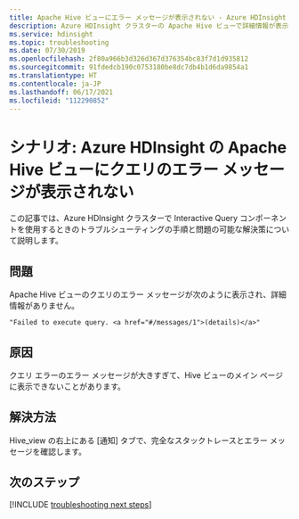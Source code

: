 ```yaml
---
title: Apache Hive ビューにエラー メッセージが表示されない - Azure HDInsight
description: Azure HDInsight クラスターの Apache Hive ビューで詳細情報が表示されずに、クエリが失敗します。
ms.service: hdinsight
ms.topic: troubleshooting
ms.date: 07/30/2019
ms.openlocfilehash: 2f80a966b3d326d367d376354bc83f7d1d935812
ms.sourcegitcommit: 91fdedcb190c0753180be8dc7db4b1d6da9854a1
ms.translationtype: HT
ms.contentlocale: ja-JP
ms.lasthandoff: 06/17/2021
ms.locfileid: "112290852"
---
```

# <a name="scenario-query-error-message-not-displayed-in-apache-hive-view-in-azure-hdinsight"></a>シナリオ: Azure HDInsight の Apache Hive ビューにクエリのエラー メッセージが表示されない

この記事では、Azure HDInsight クラスターで Interactive Query コンポーネントを使用するときのトラブルシューティングの手順と問題の可能な解決策について説明します。

## <a name="issue"></a>問題

Apache Hive ビューのクエリのエラー メッセージが次のように表示され、詳細情報がありません。

```
"Failed to execute query. <a href="#/messages/1">(details)</a>"
```

## <a name="cause"></a>原因

クエリ エラーのエラー メッセージが大きすぎて、Hive ビューのメイン ページに表示できないことがあります。

## <a name="resolution"></a>解決方法

Hive_view の右上にある [通知] タブで、完全なスタックトレースとエラー メッセージを確認します。

## <a name="next-steps"></a>次のステップ

[!INCLUDE [troubleshooting next steps](../includes/hdinsight-troubleshooting-next-steps.md)]